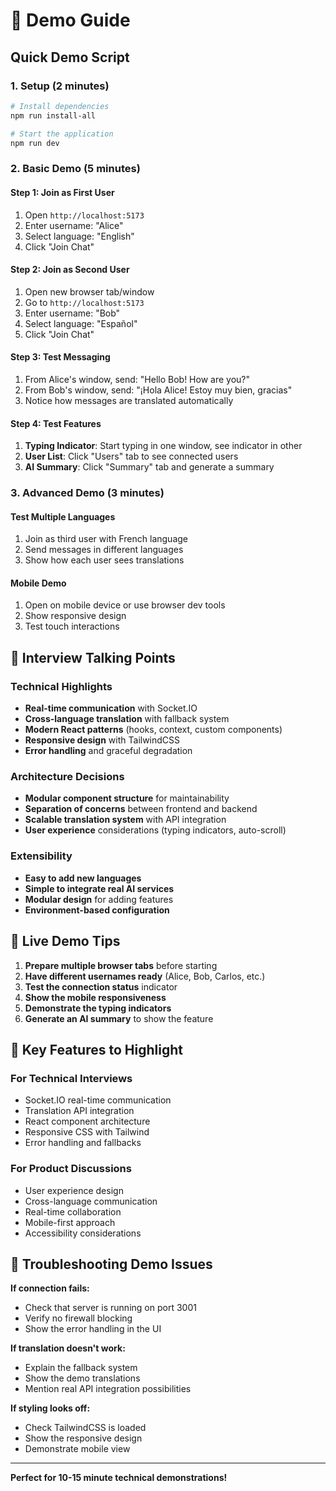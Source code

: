 # 🎯 Demo Guide

## Quick Demo Script

### 1. Setup (2 minutes)
```bash
# Install dependencies
npm run install-all

# Start the application
npm run dev
```

### 2. Basic Demo (5 minutes)

#### Step 1: Join as First User
1. Open `http://localhost:5173`
2. Enter username: "Alice"
3. Select language: "English"
4. Click "Join Chat"

#### Step 2: Join as Second User
1. Open new browser tab/window
2. Go to `http://localhost:5173`
3. Enter username: "Bob"
4. Select language: "Español"
5. Click "Join Chat"

#### Step 3: Test Messaging
1. From Alice's window, send: "Hello Bob! How are you?"
2. From Bob's window, send: "¡Hola Alice! Estoy muy bien, gracias"
3. Notice how messages are translated automatically

#### Step 4: Test Features
1. **Typing Indicator**: Start typing in one window, see indicator in other
2. **User List**: Click "Users" tab to see connected users
3. **AI Summary**: Click "Summary" tab and generate a summary

### 3. Advanced Demo (3 minutes)

#### Test Multiple Languages
1. Join as third user with French language
2. Send messages in different languages
3. Show how each user sees translations

#### Mobile Demo
1. Open on mobile device or use browser dev tools
2. Show responsive design
3. Test touch interactions

## 🎤 Interview Talking Points

### Technical Highlights
- **Real-time communication** with Socket.IO
- **Cross-language translation** with fallback system
- **Modern React patterns** (hooks, context, custom components)
- **Responsive design** with TailwindCSS
- **Error handling** and graceful degradation

### Architecture Decisions
- **Modular component structure** for maintainability
- **Separation of concerns** between frontend and backend
- **Scalable translation system** with API integration
- **User experience** considerations (typing indicators, auto-scroll)

### Extensibility
- **Easy to add new languages**
- **Simple to integrate real AI services**
- **Modular design** for adding features
- **Environment-based configuration**

## 🚀 Live Demo Tips

1. **Prepare multiple browser tabs** before starting
2. **Have different usernames ready** (Alice, Bob, Carlos, etc.)
3. **Test the connection status** indicator
4. **Show the mobile responsiveness**
5. **Demonstrate the typing indicators**
6. **Generate an AI summary** to show the feature

## 🎯 Key Features to Highlight

### For Technical Interviews
- Socket.IO real-time communication
- Translation API integration
- React component architecture
- Responsive CSS with Tailwind
- Error handling and fallbacks

### For Product Discussions
- User experience design
- Cross-language communication
- Real-time collaboration
- Mobile-first approach
- Accessibility considerations

## 🔧 Troubleshooting Demo Issues

**If connection fails:**
- Check that server is running on port 3001
- Verify no firewall blocking
- Show the error handling in the UI

**If translation doesn't work:**
- Explain the fallback system
- Show the demo translations
- Mention real API integration possibilities

**If styling looks off:**
- Check TailwindCSS is loaded
- Show the responsive design
- Demonstrate mobile view

---

**Perfect for 10-15 minute technical demonstrations!**
